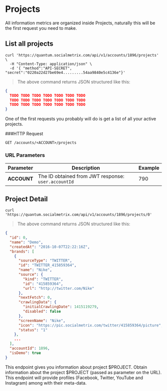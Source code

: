 # Projects

All information metrics are organized inside Projects, naturally this will be the first request you need to make.

## List all projects

```shell
curl 'https://quantum.socialmetrix.com/api/v1/accounts/1896/projects' \
  -H "Content-Type: application/json" \ 
  -d '{ "method":"API-SECRET", "secret":"0220a22d27be69e4.........54aa9840e5c4136e"}'
```

> The above command returns JSON structured like this:

```json
{
  TODO TODO TODO TODO TODO TODO TODO
  TODO TODO TODO TODO TODO TODO TODO
  TODO TODO TODO TODO TODO TODO TODO 
}
```

One of the first requests you probably will do is get a list of all your active projects.


###HTTP Request

`GET /accounts/<ACCOUNT>/projects`


### URL Parameters

Parameter | Description | Example
--------- | ----------- | -----------
**ACCOUNT** | The ID obtained from JWT response: `user.accountId` | 790



## Project Detail



```shell
curl 'https://quantum.socialmetrix.com/api/v1/accounts/1896/projects/0' 
```

> The above command returns JSON structured like this:

```json
{
  "id": 0,
  "name": "Demo",
  "createdAt": "2016-10-07T22:22:16Z",
  "brands": [
    {
      "sourceType": "TWITTER",
      "id": "TWITTER_415859364",
      "name": "Nike",
      "source": {
        "kind": "TWITTER",
        "id": "415859364",
        "url": "http://twitter.com/Nike"
      },
      "nextFetch": 0,
      "crawlingData": {
        "initialCrawlingDate": 1415119279,
        "disabled": false
      },
      "screenName": "Nike",
      "icon": "https://pic.socialmetrix.com/twitter/415859364/picture",
      "status": "1"
    },
    ...
  ],
  "accountId": 1896,
  "isDemo": true
}
```

This endpoint gives you information about project $PROJECT. Obtain information about the project $PROJECT (passed as parameter on the URL). This endpoint will provide profiles (Facebook, Twitter, YouTube and Instagram) among with their meta-data.